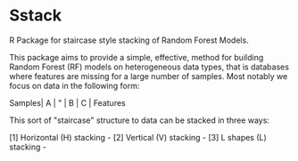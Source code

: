 # Sstack
R Package for staircase style stacking of Random Forest Models.

This package aims to provide a simple, effective, method for building Random Forest (RF) models on heterogeneous data types, that is databases where features are missing for a large number of samples. Most notably we focus on data in the following form:
   
   Samples| A |
      "   | B | C |
           Features
           
This sort of "staircase" structure to data can be stacked in three ways: 

[1] Horizontal (H) stacking -
[2] Vertical (V) stacking -
[3] L shapes (L) stacking - 
